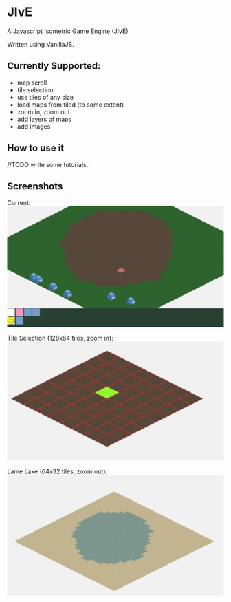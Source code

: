 # JIvE
A Javascript Isometric Game Engine (JIvE)

Written using VanillaJS.

## Currently Supported:
- map scroll
- tile selection
- use tiles of any size
- load maps from tiled (to some extent)
- zoom in, zoom out
- add layers of maps
- add images

## How to use it
//TODO write some tutorials..


## Screenshots
Current:
![alt tag](https://github.com/skaparelos/JIvE/blob/master/screenshots/3-menu-added-houses.png)

Tile Selection (128x64 tiles, zoom in):
![alt tag](https://github.com/skaparelos/JIvE/blob/master/screenshots/1-tile_selection.png)

Lame Lake (64x32 tiles, zoom out):
![alt tag](https://github.com/skaparelos/JIvE/blob/master/screenshots/2-lame_lake.png)



